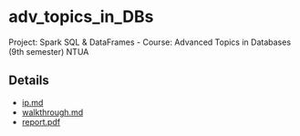 # adv_topics_in_DBs
Project: Spark SQL &amp; DataFrames - Course: Advanced Topics in Databases (9th semester) NTUA

## Details
- [ip.md](ip.md)
- [walkthrough.md](walkthrough.md)
- [report.pdf](report.pdf)
